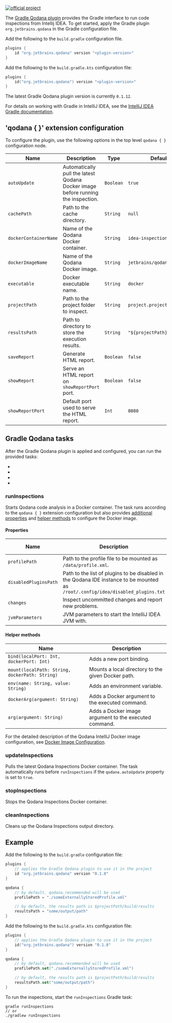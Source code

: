 [//]: # (title: Gradle Plugin)

[![official project](https://jb.gg/badges/official-flat-square.svg)](https://confluence.jetbrains.com/display/ALL/JetBrains+on+GitHub)

The [Gradle Qodana plugin](https://github.com/JetBrains/gradle-qodana-plugin) provides the Gradle interface to run code inspections from Intellij IDEA. To get started, apply the Gradle plugin `org.jetbrains.qodana` in the Gradle configuration file.

 <tabs group="languages">
  <tab title="Groovy" group-key="groovy">

Add the following to the `build.gradle` configuration file.

  ```groovy
  plugins {
      id "org.jetbrains.qodana" version "<plugin-version>"
  }
  ```

  </tab>
  <tab title="Kotlin DSL" group-key="kotlin-dsl">

Add the following to the `build.gradle.kts` configuration file:

  ```kotlin
  plugins {
      id("org.jetbrains.qodana") version "<plugin-version>"
  }
  ```

  </tab>
 </tabs>

<note>

The latest Gradle Qodana plugin version is currently `0.1.12`. 

</note>


<tip>

For details on working with Gradle in IntelliJ IDEA, see the [IntelliJ IDEA Gradle documentation](https://www.jetbrains.com/help/idea/?Gradle).

</tip>

## 'qodana { }' extension configuration

To configure the plugin, use the following options in the top level `qodana { }` configuration node.

| Name                  | Description                                                               | Type      | Default Value                    |
| --------------------- | ------------------------------------------------------------------------- | --------- | -------------------------------- |
| `autoUpdate`          | Automatically pull the latest Qodana Docker image before running the inspection. | `Boolean` | `true`                           |
| `cachePath`           | Path to the cache directory.                                              | `String`  | `null`                           |
| `dockerContainerName` | Name of the Qodana Docker container.                                      | `String`  | `idea-inspections`               |
| `dockerImageName`     | Name of the Qodana Docker image.                                          | `String`  | `jetbrains/qodana:latest`        |
| `executable`          | Docker executable name.                                                   | `String`  | `docker`                         |
| `projectPath`         | Path to the project folder to inspect.                                    | `String`  | `project.projectDir`             |
| `resultsPath`         | Path to directory to store the execution results.                           | `String`  | `"${projectPath}/build/results"` |
| `saveReport`          | Generate HTML report.                                                     | `Boolean` | `false`                          |
| `showReport`          | Serve an HTML report on `showReportPort` port.                            | `Boolean` | `false`                          |
| `showReportPort`      | Default port used to serve the HTML report.                                 | `Int`     | `8080`                           | 

## Gradle Qodana tasks

After the Gradle Qodana plugin is applied and configured, you can run the provided tasks:
 - [](#runInspections)
 - [](#updateInspections)
 - [](#stopInspections)
 - [](#cleanInspections)

### runInspections

Starts Qodana code analysis in a Docker container. The task runs according to the `qodana { }` extension configuration but also provides [additional properties](#Properties) and [helper methods](#Helper+methods) to configure the Docker image.

<note>

<include src="lib_qd.xml" include-id="docker-ram-note"/>

</note>

#### Properties

| Name                  | Description                                                                                                                      | Type           | Default Value |
| --------------------- | -------------------------------------------------------------------------------------------------------------------------------- | -------------- | ------------- |
| `profilePath`         | Path to the profile file to be mounted as `/data/profile.xml`.                                                                   | `String`       | `null`        |
| `disabledPluginsPath` | Path to the list of plugins to be disabled in the Qodana IDE instance to be mounted as `/root/.config/idea/disabled_plugins.txt` | `String`       | `null`        |
| `changes`             | Inspect uncommitted changes and report new problems.                                                                             | `Boolean`      | `false`       |
| `jvmParameters`       | JVM parameters to start the IntelliJ IDEA JVM with.                                                                                                | `List<String>` | `empty`       |

#### Helper methods

| Name                                            | Description                                           |
| ----------------------------------------------- | ----------------------------------------------------- |
| `bind(localPort: Int, dockerPort: Int)`         | Adds a new port binding.                                |
| `mount(localPath: String, dockerPath: String)`  | Mounts a local directory to the given Docker path.      |
| `env(name: String, value: String)`              | Adds an environment variable.                         |
| `dockerArg(argument: String)`                   | Adds a Docker argument to the executed command.       |
| `arg(argument: String)`                         | Adds a Docker image argument to the executed command. |

<tip>

For the detailed description of the Qodana IntelliJ Docker image configuration, see [Docker Image Configuration](qodana-intellij-docker-techs.md).

</tip>

### updateInspections

Pulls the latest Qodana Inspections Docker container. The task automatically runs before `runInspections` if the `qodana.autoUpdate` property is set to `true`.

### stopInspections

Stops the Qodana Inspections Docker container.

### cleanInspections

Cleans up the Qodana Inspections output directory.

## Example

<tabs group="languages">
  <tab title="Groovy" group-key="groovy"> 

Add the following to the `build.gradle` configuration file:

  ```groovy
  plugins {
      // applies the Gradle Qodana plugin to use it in the project
      id "org.jetbrains.qodana" version "0.1.8"
  }
  
  qodana {
      // by default, qodana.recommended will be used
      profilePath = "./someExternallyStoredProfile.xml"

      // by default, the results path is $projectPath/build/results
      resultsPath = "some/output/path"
  }
  ```
  </tab>

  <tab title="Kotlin DSL" group-key="kotlin-dsl">

Add the following to the `build.gradle.kts` configuration file:

  ```kotlin
  plugins {
      // applies the Gradle Qodana plugin to use it in the project
      id("org.jetbrains.qodana") version "0.1.8"
  }
  
  qodana {
      // by default, qodana.recommended will be used
      profilePath.set("./someExternallyStoredProfile.xml")

      // by default, the results path is $projectPath/build/results
      resultsPath.set("some/output/path")
  }
  ```
  </tab>
</tabs>

To run the inspections, start the `runInspections` Gradle task:

```shell
gradle runInspections 
// or
./gradlew runInspections
```